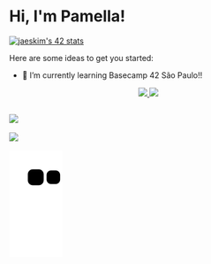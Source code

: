 # Hi, I'm Pamella!
[![jaeskim's 42 stats](https://badge42.herokuapp.com/api/stats/paregina?cursus=Basecamp)](https://www.42sp.org.br/)

<!--
**codepamella/codepamella** is a ✨ _special_ ✨ repository because its `README.md` (this file) appears on your GitHub profile.-->

Here are some ideas to get you started:

- 💬 I’m currently learning Basecamp 42 São Paulo!!

<div align="center">
  <a href="https://github.com/codepam">
  <img height="180em" src="https://github-readme-stats.vercel.app/api?username=codepam&show_icons=true&theme=dracula&include_all_commits=true&count_private=true"/>
  <img height="180em" src="https://github-readme-stats.vercel.app/api/top-langs/?username=codepam&layout=compact&langs_count=7&theme=dracula"/>
</div>
 
  ##
 
<div> 
    <a href="https://instagram.com/codepam" target="_blank"><img src="https://img.shields.io/badge/-Instagram-%23E4405F?style=for-the-badge&logo=instagram&logoColor=white" target="_blank"></a>
 
  <a href="https://www.linkedin.com/in/pamella-santiago-catossi-980338216" target="_blank"><img src="https://img.shields.io/badge/-LinkedIn-%230077B5?style=for-the-badge&logo=linkedin&logoColor=white" target="_blank"></a> 
 
  ![Snake animation](https://github.com/rafaballerini/rafaballerini/blob/output/github-contribution-grid-snake.svg)
 
</div>
  
  
